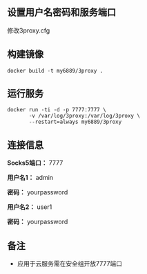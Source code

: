 ## 设置用户名密码和服务端口

修改3proxy.cfg

## 构建镜像

```
docker build -t my6889/3proxy .
```

## 运行服务

```
docker run -ti -d -p 7777:7777 \
       -v /var/log/3proxy:/var/log/3proxy \
       --restart=always my6889/3proxy
```

## 连接信息

**Socks5端口：** 7777

**用户名1：** admin

**密码：** yourpassword

**用户名2：** user1

**密码：** yourpassword



## 备注

* 应用于云服务需在安全组开放7777端口